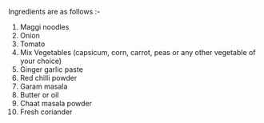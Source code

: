 Ingredients are as follows :-
1) Maggi noodles
2) Onion
3) Tomato
4) Mix Vegetables (capsicum, corn, carrot, peas or any other vegetable of your choice)
5) Ginger garlic paste
6) Red chilli powder
7) Garam masala
8) Butter or oil
9) Chaat masala powder
10) Fresh coriander
